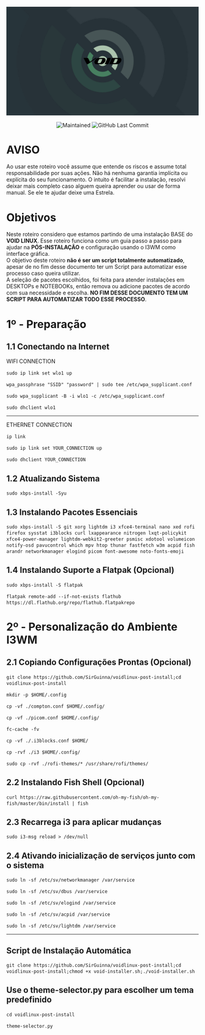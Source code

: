 <p align="center">
<img width="700px" src="https://github.com/SirGuinna/voidlinux-post-install/blob/main/img/void-img.jpg" align="center" alt="white" /><br><br>
  
<img alt="Maintained" src="https://img.shields.io/badge/Maintained%3F-Yes-green">
<img alt="GitHub Last Commit" src="https://img.shields.io/github/last-commit/SirGuinna/voidlinux-post-install">
</p>

# AVISO

Ao usar este roteiro você assume que entende os riscos e assume total responsabilidade por suas ações. Não há nenhuma garantia implícita ou explícita do seu funcionamento. O intuito é facilitar a instalação, resolvi deixar mais completo caso alguem queira aprender ou usar de forma manual. Se ele te ajudar deixe uma Estrela.

# Objetivos

Neste roteiro considero que estamos partindo de uma instalação BASE do **VOID LINUX**. Esse roteiro funciona como um guia passo a passo para ajudar na **PÓS-INSTALAÇÃO** e configuração usando o I3WM como interface gráfica.
<br>
O objetivo deste roteiro **não é ser um script totalmente automatizado**, apesar de no fim desse documento ter um Script para automatizar esse processo caso queira utilizar.
<br>
A seleção de pacotes escolhidos, foi feita para atender instalações em DESKTOPs e NOTEBOOKs, então remova ou adicione pacotes de acordo com sua necessidade e escolha. **NO FIM DESSE DOCUMENTO TEM UM SCRIPT PARA AUTOMATIZAR TODO ESSE PROCESSO**.

# 1º - Preparação

## 1.1 Conectando na Internet
WIFI CONNECTION
```shellscript
sudo ip link set wlo1 up
```
```shellscript
wpa_passphrase "SSID" "password" | sudo tee /etc/wpa_supplicant.conf
```
```shellscript
sudo wpa_supplicant -B -i wlo1 -c /etc/wpa_supplicant.conf
```
```shellscript
sudo dhclient wlo1
```

---

ETHERNET CONNECTION
```shellscript
ip link
```
```shellscript
sudo ip link set YOUR_CONNECTION up
```
```shellscript
sudo dhclient YOUR_CONNECTION
```

## 1.2 Atualizando Sistema
```shellscript
sudo xbps-install -Syu
```

## 1.3 Instalando Pacotes Essenciais
```shellscript
sudo xbps-install -S git xorg lightdm i3 xfce4-terminal nano xed rofi firefox sysstat i3blocks curl lxappearance nitrogen lxqt-policykit xfce4-power-manager lightdm-webkit2-greeter psmisc xdotool volumeicon notify-osd pavucontrol which mpv htop thunar fastfetch w3m acpid fish arandr networkmanager elogind picom font-awesome noto-fonts-emoji
```

## 1.4 Instalando Suporte a Flatpak (Opcional)
```shellscript
sudo xbps-install -S flatpak
```
```shellscript
flatpak remote-add --if-not-exists flathub https://dl.flathub.org/repo/flathub.flatpakrepo
```

# 2º - Personalização do Ambiente I3WM

## 2.1 Copiando Configurações Prontas (Opcional)
```shellscript
git clone https://github.com/SirGuinna/voidlinux-post-install;cd voidlinux-post-install
```
```shellscript
mkdir -p $HOME/.config
```
```shellscript
cp -vf ./compton.conf $HOME/.config/
```
```shellscript
cp -vf ./picom.conf $HOME/.config/
```
```shellscript
fc-cache -fv
```
```shellscript
cp -vf ./.i3blocks.conf $HOME/
```
```shellscript
cp -rvf ./i3 $HOME/.config/
```
```shellscript
sudo cp -rvf ./rofi-themes/* /usr/share/rofi/themes/
```

## 2.2 Instalando Fish Shell (Opcional)
```shellscript
curl https://raw.githubusercontent.com/oh-my-fish/oh-my-fish/master/bin/install | fish
```

## 2.3 Recarrega i3 para aplicar mudanças
```shellscript
sudo i3-msg reload > /dev/null
```

## 2.4 Ativando inicialização de serviços junto com o sistema
```shellscript
sudo ln -sf /etc/sv/networkmanager /var/service
```
```shellscript
sudo ln -sf /etc/sv/dbus /var/service
```
```shellscript
sudo ln -sf /etc/sv/elogind /var/service
```
```shellscript
sudo ln -sf /etc/sv/acpid /var/service
```
```shellscript
sudo ln -sf /etc/sv/lightdm /var/service
```


---


## Script de Instalação Automática
```shellscript
git clone https://github.com/SirGuinna/voidlinux-post-install;cd voidlinux-post-install;chmod +x void-installer.sh;./void-installer.sh
```

## Use o theme-selector.py para escolher um tema predefinido
```shellscript
cd voidlinux-post-install
```
```shellscript
theme-selector.py
```

